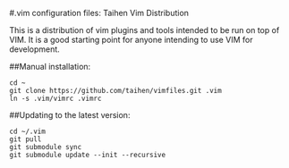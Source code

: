 #.vim configuration files: Taihen Vim Distribution

This is a distribution of vim plugins and tools intended to be run on top of VIM. It is a good starting point for anyone intending to use VIM for development.

##Manual installation:

	cd ~
	git clone https://github.com/taihen/vimfiles.git .vim
	ln -s .vim/vimrc .vimrc

##Updating to the latest version:

	cd ~/.vim
	git pull
	git submodule sync
	git submodule update --init --recursive
